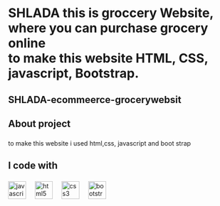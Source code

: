 <h1 align="left">SHLADA this is groccery Website, where you can purchase grocery online<br> to make this website HTML, CSS, javascript, Bootstrap.</h1>

###

<h2 align="left">SHLADA-ecommeerce-grocerywebsit</h2>

###

<h2 align="left">About project</h2>

###

<p align="left">to make this website i used html,css, javascript and boot strap</p>

###

<h2 align="left">I code with</h2>

###

<div align="left">
  <img src="https://cdn.jsdelivr.net/gh/devicons/devicon/icons/javascript/javascript-original.svg" height="40" alt="javascript logo"  />
  <img width="12" />
  <img src="https://cdn.jsdelivr.net/gh/devicons/devicon/icons/html5/html5-original.svg" height="40" alt="html5 logo"  />
  <img width="12" />
  <img src="https://cdn.jsdelivr.net/gh/devicons/devicon/icons/css3/css3-original.svg" height="40" alt="css3 logo"  />
  <img width="12" />
  <img src="https://cdn.jsdelivr.net/gh/devicons/devicon/icons/bootstrap/bootstrap-original.svg" height="40" alt="bootstrap logo"  />
</div>

###